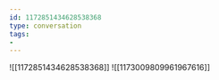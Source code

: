 ```yaml
---
id: 1172851434628538368
type: conversation
tags:
- 
---
```

![[1172851434628538368]]
![[1173009809961967616]]


